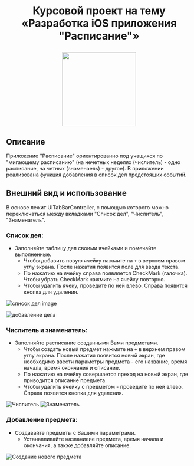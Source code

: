 # <p align="center">Курсовой проект на тему <br/>«Разработка iOS приложения "Расписание"» 
<p align="center">
  <img src="https://github.com/Aksiniya/schedule/blob/master/images/BMSTU%20logo.png" width="200">
</p>

## Описание
Приложение "Расписание" ориентированно под учащихся по "мигающему расписанию" (на нечетных неделях (числитель) - одно расписание, на четных (знаменаель) - другое).
В приложении реализована функция добавления в список дел предстоящих событий.

## Внешний вид и использование
В основе лежит UITabBarController, с помощью которого можно переключаться между вкладками "Список дел", "Числитель", "Знаменатель".

### Список дел:

* Заполняйте таблицу дел своими ячейками и помечайте выполненные.
  * Чтобы добавить новую ячейку нажмите на `+` в верхнем правом углу экрана. После нажатия появится поле для ввода текста.
  * По нажатию на ячейку справа появляется CheckMark (галочка). Чтобы убрать CheckMark нажмите на ячейку повторно.
  * Чтобы удалить ячеку, проведите по ней влево. Справа появится кнопка для удаления.

![список дел image](https://github.com/Aksiniya/schedule/blob/master/images/%D1%81%D0%BF%D0%B8%D1%81%D0%BE%D0%BA%20%D0%B4%D0%B5%D0%BB.png)

![добавление дела](https://github.com/Aksiniya/schedule/blob/master/images/%D0%B4%D0%BE%D0%B1%D0%B0%D0%B2%D0%BB%D0%B5%D0%BD%D0%B8%D0%B5%20%D0%B4%D0%B5%D0%BB%D0%B0.png)

### Числитель и знаменатель:

* Заполняйте расписание созданными Вами предметами.
  * Чтобы создать новый предмет нажмите на `+` в верхнем правом углу экрана. После нажатия появится новый экран, где необходимо ввести параметры предмета - его название, время начала, время окончания и описание.
  * По нажатию на ячейку совершается преход на новый экран, где приводится описание предмета.
  * Чтобы удалить ячейку с предметом - проведите по ней влево. Справа появится кнопка для удаления.
  
![Числитель](https://github.com/Aksiniya/schedule/blob/master/images/%D1%87%D0%B8%D1%81%D0%BB%D0%B8%D1%82%D0%B5%D0%BB%D1%8C.png)    ![Знаменатель](https://github.com/Aksiniya/schedule/blob/master/images/%D0%B7%D0%BD%D0%B0%D0%BC%D0%B5%D0%BD%D0%B0%D1%82%D0%B5%D0%BB%D1%8C.png)

### Добавление предмета:

* Создавайте предметы с Вашими параметрами.
  * Устанавливайте названиеие предмета, время начала и окончания, а также добавляйте описание.

![Создание нового предмета](https://github.com/Aksiniya/schedule/blob/master/images/%D1%81%D0%BE%D0%B7%D0%B4%D0%B0%D0%BD%D0%B8%D0%B5%20%D0%BD%D0%BE%D0%B2%D0%BE%D0%B3%D0%BE%20%D0%BF%D1%80%D0%B5%D0%B4%D0%BC%D0%B5%D1%82%D0%B0.png)
